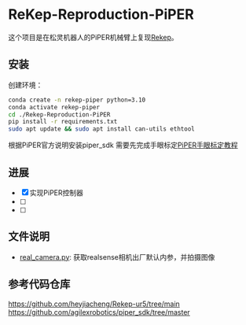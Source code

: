 
# ReKep-Reproduction-PiPER
这个项目是在松灵机器人的PiPER机械臂上复现[Rekep](https://rekep-robot.github.io/)。

## 安装
创建环境：
```bash
conda create -n rekep-piper python=3.10
conda activate rekep-piper
cd ./Rekep-Reproduction-PiPER
pip install -r requirements.txt
sudo apt update && sudo apt install can-utils ethtool
```
根据PiPER官方说明安装piper_sdk
需要先完成手眼标定[PiPER手眼标定教程](./docs/hand-eye-calib.md)


## 进展
- [x] 实现PiPER控制器
- [ ] 
- [ ] 


## 文件说明
+ [real_camera.py](./real_camera.py): 获取realsense相机出厂默认内参，并拍摄图像




## 参考代码仓库
https://github.com/heyjiacheng/Rekep-ur5/tree/main
https://github.com/agilexrobotics/piper_sdk/tree/master
